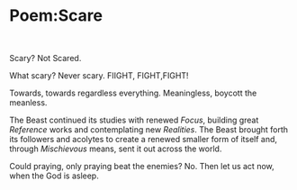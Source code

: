 # Poem:Scare

​													

Scary?
Not Scared.

What scary?
Never scary.
FIIGHT, FIGHT,FIGHT!

Towards, 
towards regardless everything.
Meaningless,
boycott the meanless.

The Beast continued its studies with renewed *Focus*,
building great *Reference* works and contemplating new *Realities*.
The Beast brought forth its followers and acolytes
to create a renewed smaller form of itself and, 
through *Mischievous* means,
sent it out across the world.

Could praying, only praying beat the enemies?
No.
Then let us act now,
when the God is asleep.